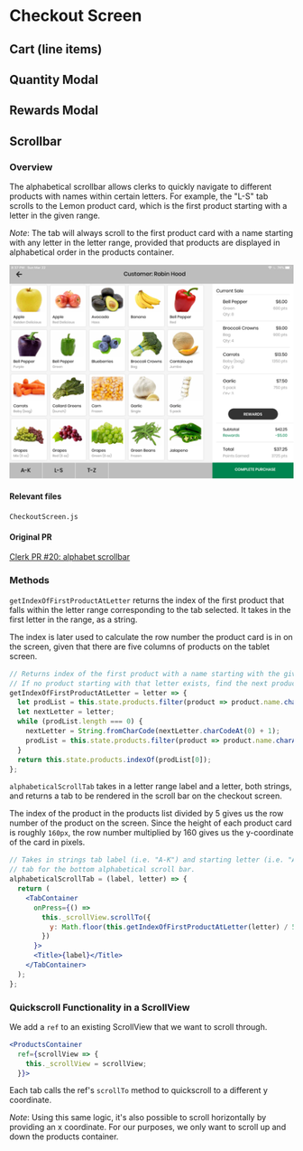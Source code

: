 # Checkout Screen

## Cart (line items)

## Quantity Modal

## Rewards Modal

## Scrollbar

### Overview

The alphabetical scrollbar allows clerks to quickly navigate to different products with names within certain letters. For example, the "L-S" tab scrolls to the Lemon product card, which is the first product starting with a letter in the given range.

*Note*: The tab will always scroll to the first product card with a name starting with any letter in the letter range, provided that products are displayed in alphabetical order in the products container.

![checkoutscreen](../assets/clerk/checkoutscreen.jpeg)
#### Relevant files
`CheckoutScreen.js`

#### Original PR
[Clerk PR #20: alphabet scrollbar](https://github.com/calblueprint/dccentralkitchen-clerks/pull/20)

### Methods

`getIndexOfFirstProductAtLetter` returns the index of the first product that falls within the letter range corresponding to the tab selected. It takes in the first letter in the range, as a string.

The index is later used to calculate the row number the product card is in on the screen, given that there are five columns of products on the tablet screen.

```jsx
// Returns index of the first product with a name starting with the given letter in products list.
// If no product starting with that letter exists, find the next product.
getIndexOfFirstProductAtLetter = letter => {
  let prodList = this.state.products.filter(product => product.name.charAt(0) === letter);
  let nextLetter = letter;
  while (prodList.length === 0) {
    nextLetter = String.fromCharCode(nextLetter.charCodeAt(0) + 1);
    prodList = this.state.products.filter(product => product.name.charAt(0) === nextLetter);
  }
  return this.state.products.indexOf(prodList[0]);
};
```

`alphabeticalScrollTab` takes in a letter range label and a letter, both strings, and returns a tab to be rendered in the scroll bar on the checkout screen.

The index of the product in the products list divided by 5 gives us the row number of the product on the screen. Since the height of each product card is roughly `160px`, the row number multiplied by 160 gives us the y-coordinate of the card in pixels.

```jsx
// Takes in strings tab label (i.e. "A-K") and starting letter (i.e. "A") and returns a
// tab for the bottom alphabetical scroll bar.
alphabeticalScrollTab = (label, letter) => {
  return (
    <TabContainer
      onPress={() =>
        this._scrollView.scrollTo({
          y: Math.floor(this.getIndexOfFirstProductAtLetter(letter) / 5) * 160
        })
      }>
      <Title>{label}</Title>
    </TabContainer>
  );
};
```

### Quickscroll Functionality in a ScrollView

We add a `ref` to an existing ScrollView that we want to scroll through.

```jsx
<ProductsContainer
  ref={scrollView => {
    this._scrollView = scrollView;
  }}>
```

Each tab calls the ref's `scrollTo` method to quickscroll to a different y coordinate.

*Note*: Using this same logic, it's also possible to scroll horizontally by providing an x coordinate. For our purposes, we only want to scroll up and down the products container.
